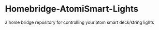 # Homebridge-AtomiSmart-Lights
a home bridge repository for controlling your atom smart deck/string lights
